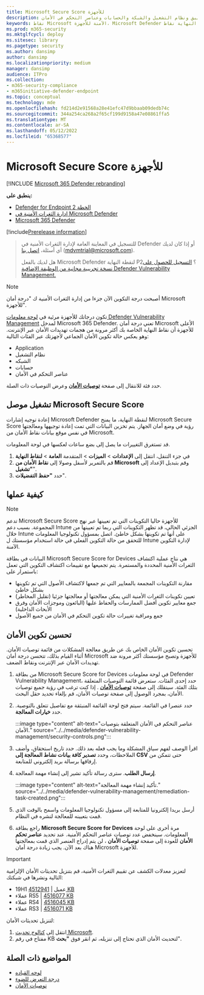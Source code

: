 ```yaml
---
title: Microsoft Secure Score للأجهزة
description: تظهر درجاتك للأجهزة حالة تكوين الأمان الجماعي لأجهزتك عبر التطبيق ونظام التشغيل والشبكة والحسابات وعناصر التحكم في الأمان.
keywords: نقاط Microsoft الآمنة للأجهزة، Microsoft Defender لنقطة النهاية نقاط Microsoft الآمنة للأجهزة، درجة الأمان، درجة التكوين، إدارة المخاطر والثغرات الأمنية، عناصر التحكم في الأمان، فرص التحسين، درجة تكوين الأمان بمرور الوقت، وضع الأمان، الأساس
ms.prod: m365-security
ms.mktglfcycl: deploy
ms.sitesec: library
ms.pagetype: security
ms.author: dansimp
author: dansimp
ms.localizationpriority: medium
manager: dansimp
audience: ITPro
ms.collection:
- m365-security-compliance
- m365initiative-defender-endpoint
ms.topic: conceptual
ms.technology: mde
ms.openlocfilehash: fd214d2e91568a28e41efc47d9bbaab09dedb74c
ms.sourcegitcommit: 344a254ca268a2f65cf199d9158a47e08861ffa5
ms.translationtype: MT
ms.contentlocale: ar-SA
ms.lasthandoff: 05/12/2022
ms.locfileid: "65368577"
---
```

# <a name="microsoft-secure-score-for-devices"></a>Microsoft Secure Score للأجهزة

[!INCLUDE [Microsoft 365 Defender rebranding](../../includes/microsoft-defender.md)]

**ينطبق على:**

- [Defender for Endpoint الخطة 2](https://go.microsoft.com/fwlink/?linkid=2154037)
- [إدارة الثغرات الأمنية في Microsoft Defender](index.yml)
- [Microsoft 365 Defender](https://go.microsoft.com/fwlink/?linkid=2118804)

[!include[Prerelease information](../../includes/prerelease.md)]

> للتسجيل في المعاينة العامة لإدارة الثغرات الأمنية في Defender أو إذا كان لديك أي أسئلة، [اتصل بنا](mailto:mdvmtrial@microsoft.com) (mdvmtrial@microsoft.com).
>
> هل لديك بالفعل Microsoft Defender لنقطة النهاية P2؟ [التسجيل للحصول على نسخة تجريبية مجانية من الوظيفة الإضافية Defender Vulnerability Management.](https://signup.microsoft.com/get-started/signup?products=5908ecaa-b8a7-4a04-b6c0-d44fd934b6f2)

> [!NOTE]
> أصبحت درجة التكوين الآن جزءا من إدارة الثغرات الأمنية ك "درجة أمان Microsoft للأجهزة".

تكون درجاتك للأجهزة مرئية في [لوحة معلومات Defender Vulnerability Management](tvm-dashboard-insights.md) لمدخل Microsoft 365 Defender. تعني درجة أمان Microsoft الأعلى للأجهزة أن نقاط النهاية الخاصة بك أكثر مرونة من هجمات تهديدات الأمان عبر الإنترنت. وهو يعكس حالة تكوين الأمان الجماعي لأجهزتك عبر الفئات التالية:

- Application
- نظام التشغيل
- الشبكه
- حسابات
- عناصر التحكم في الأمان

حدد فئة للانتقال إلى صفحة [**توصيات الأمان**](tvm-security-recommendation.md) وعرض التوصيات ذات الصلة.

## <a name="turn-on-the-microsoft-secure-score-connector"></a>تشغيل موصل Microsoft Secure Score

إعادة توجيه إشارات Microsoft Defender لنقطة النهاية، ما يمنح Microsoft Secure Score رؤية في وضع أمان الجهاز. يتم تخزين البيانات التي تمت إعادة توجيهها ومعالجتها في نفس موقع بيانات نقاط الأمان من Microsoft.

قد تستغرق التغييرات ما يصل إلى بضع ساعات لعكسها في لوحة المعلومات.

1. في جزء التنقل، انتقل إلى **الإعدادات** \> **الميزات** \> المتقدمة **العامة** \> **لنقاط النهاية**
2. قم بالتمرير لأسفل وصولا إلى **نقاط الأمان من Microsoft** وقم بتبديل الإعداد إلى **"تشغيل**".
3. حدد **"حفظ التفضيلات**".

## <a name="how-it-works"></a>كيفية عملها

> [!NOTE]
> تدعم Microsoft Secure Score للأجهزة حاليا التكوينات التي تم تعيينها عبر نهج المجموعة. بسبب دعم Intune الجزئي الحالي، قد تظهر التكوينات التي ربما تم تعيينها من خلال Intune على أنها تم تكوينها بشكل خاطئ. اتصل بمسؤول تكنولوجيا المعلومات للتحقق من حالة التكوين الفعلي في حالة استخدام مؤسستك ل Intune لإدارة التكوين الآمنة.

البيانات في بطاقة Microsoft Secure Score for Devices هي نتاج عملية اكتشاف الثغرات الأمنية المحددة والمستمرة. يتم تجميعها مع تقييمات اكتشاف التكوين التي تعمل باستمرار على:

- مقارنة التكوينات المجمعة بالمعايير التي تم جمعها لاكتشاف الأصول التي تم تكوينها بشكل خاطئ
- تعيين تكوينات الثغرات الأمنية التي يمكن معالجتها أو معالجتها جزئيا (تقليل المخاطر)
- جمع معايير تكوين أفضل الممارسات والحفاظ عليها (البائعون وموجزات الأمان وفرق الأبحاث الداخلية)
- جمع ومراقبة تغييرات حالة تكوين التحكم في الأمان من جميع الأصول

## <a name="improve-your-security-configuration"></a>تحسين تكوين الأمان

تحسين تكوين الأمان الخاص بك عن طريق معالجة المشكلات من قائمة توصيات الأمان. أثناء القيام بذلك، تتحسن درجة أمان Microsoft للأجهزة وتصبح مؤسستك أكثر مرونة ضد تهديدات الأمان عبر الإنترنت ونقاط الضعف.

1. من بطاقة Microsoft Secure Score for Devices في لوحة معلومات Defender Vulnerability Management، حدد إحدى الفئات. ستعرض قائمة التوصيات المتعلقة بتلك الفئة. سينقلك إلى صفحة [**توصيات الأمان**](tvm-security-recommendation.md) . إذا كنت ترغب في رؤية جميع توصيات الأمان، بمجرد الوصول إلى صفحة توصيات الأمان، قم بإلغاء تحديد حقل البحث.

2. حدد عنصرا في القائمة. سيتم فتح لوحة القائمة المنبثقة مع تفاصيل تتعلق بالتوصية. حدد **خيارات المعالجة**.

   :::image type="content" alt-text="عناصر التحكم في الأمان المتعلقة بتوصيات الأمان." source="../../media/defender-vulnerability-management/security-controls.png":::

3. اقرأ الوصف لفهم سياق المشكلة وما يجب فعله بعد ذلك. حدد تاريخ استحقاق، وأضف الملاحظات، وحدد **تصدير كافة بيانات نشاط المعالجة إلى CSV** حتى تتمكن من إرفاقها برسالة بريد إلكتروني للمتابعة.

4. **إرسال الطلب**. سترى رسالة تأكيد تشير إلى إنشاء مهمة المعالجة.

   :::image type="content" alt-text="تأكيد إنشاء مهمة المعالجة." source="../../media/defender-vulnerability-management/remediation-task-created.png":::

5. أرسل بريدا إلكترونيا للمتابعة إلى مسؤول تكنولوجيا المعلومات واسمح بالوقت الذي قمت بتعيينه للمعالجة لنشره في النظام.

6. راجع بطاقة **Microsoft Secure Score for Devices** مرة أخرى على لوحة المعلومات. سينخفض عدد توصيات عناصر التحكم الأمنية. عند تحديد **عناصر تحكم الأمان** للعودة إلى صفحة **توصيات الأمان** ، لن يتم إدراج العنصر الذي قمت بمعالجتها هناك بعد الآن. يجب زيادة درجة أمان Microsoft للأجهزة.

> [!IMPORTANT]
>لتعزيز معدلات الكشف عن تقييم الثغرات الأمنية، قم بتنزيل تحديثات الأمان الإلزامية التالية ونشرها في شبكتك:
>
> - 19H1 عميل | [4512941 KB](https://support.microsoft.com/help/4512941/windows-10-update-kb4512941)
> - عملاء RS5 | [4516077 KB](https://support.microsoft.com/help/4516077/windows-10-update-kb4516077)
> - عملاء RS4 | [4516045 KB](https://support.microsoft.com/help/4516045/windows-10-update-kb4516045)
> - عملاء RS3 | [4516071 KB](https://support.microsoft.com/help/4516071/windows-10-update-kb4516071)
>
> لتنزيل تحديثات الأمان:
>
> 1. انتقل إلى [كتالوج تحديث Microsoft](https://www.catalog.update.microsoft.com/home.aspx).
> 2. مفتاح في رقم KB لتحديث الأمان الذي تحتاج إلى تنزيله، ثم انقر فوق **"بحث**".

## <a name="related-topics"></a>المواضيع ذات الصلة

- [لوحه القياده](tvm-dashboard-insights.md)
- [درجة التعرض للضوء](tvm-exposure-score.md)
- [توصيات الأمان](tvm-security-recommendation.md)
